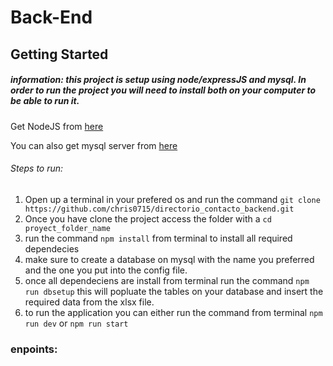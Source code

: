 # Back-End

## Getting Started

##### information: this project is setup using node/expressJS and mysql. In order to run the project you will need to install both on your computer to be able to run it. 

Get NodeJS from [here](https://nodejs.org/en/)

You can also get mysql server from [here](https://www.mysql.com/downloads/)

###### Steps to run:

1. Open up a terminal in your prefered os and run the command `` git clone https://github.com/chris0715/directorio_contacto_backend.git ``
2. Once you have clone the project access the folder with a ``cd proyect_folder_name``
3. run the command ``npm install`` from terminal to install all required dependecies
4. make sure to create a database on mysql with the name you preferred and the one you put into the config file.
4. once all dependeciens are install from terminal run the command ``npm run dbsetup`` this will popluate the tables on your database and insert the required data from the xlsx file.
5. to run the application you can either run the command from terminal ``npm run dev`` or ``npm run start``

### enpoints:
